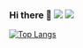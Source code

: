 ### Hi there 👋 ![](https://komarev.com/ghpvc/?username=imyuyu&color=brightgreen) ![](https://hit.yhype.me/github/profile?user_id=27667179)
<!--
**imyuyu/imyuyu** is a ✨ _special_ ✨ repository because its `README.md` (this file) appears on your GitHub profile.

Here are some ideas to get you started:

- 🔭 I’m currently working on ...
- 🌱 I’m currently learning ...
- 👯 I’m looking to collaborate on ...
- 🤔 I’m looking for help with ...
- 💬 Ask me about ...
- 📫 How to reach me: ...
- 😄 Pronouns: ...
- ⚡ Fun fact: ...
-->
[![Top Langs](https://github-readme-stats.vercel.app/api?username=imyuyu&show_icons=true&hide_title=true&hide_border=true)](https://github.com/imyuyu)
